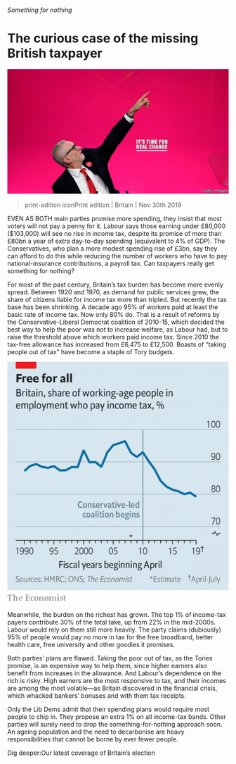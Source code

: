 ###### Something for nothing

# The curious case of the missing British taxpayer 

![image](images/20191130_brp505.jpg) 

> print-edition iconPrint edition | Britain | Nov 30th 2019 

EVEN AS BOTH main parties promise more spending, they insist that most voters will not pay a penny for it. Labour says those earning under £80,000 ($103,000) will see no rise in income tax, despite its promise of more than £80bn a year of extra day-to-day spending (equivalent to 4% of GDP). The Conservatives, who plan a more modest spending rise of £3bn, say they can afford to do this while reducing the number of workers who have to pay national-insurance contributions, a payroll tax. Can taxpayers really get something for nothing? 

For most of the past century, Britain’s tax burden has become more evenly spread. Between 1920 and 1970, as demand for public services grew, the share of citizens liable for income tax more than tripled. But recently the tax base has been shrinking. A decade ago 95% of workers paid at least the basic rate of income tax. Now only 80% do. That is a result of reforms by the Conservative-Liberal Democrat coalition of 2010-15, which decided the best way to help the poor was not to increase welfare, as Labour had, but to raise the threshold above which workers paid income tax. Since 2010 the tax-free allowance has increased from £6,475 to £12,500. Boasts of “taking people out of tax” have become a staple of Tory budgets. 

![image](images/20191130_brc599.png) 

Meanwhile, the burden on the richest has grown. The top 1% of income-tax payers contribute 30% of the total take, up from 22% in the mid-2000s. Labour would rely on them still more heavily. The party claims (dubiously) 95% of people would pay no more in tax for the free broadband, better health care, free university and other goodies it promises. 

Both parties’ plans are flawed. Taking the poor out of tax, as the Tories promise, is an expensive way to help them, since higher earners also benefit from increases in the allowance. And Labour’s dependence on the rich is risky. High earners are the most responsive to tax, and their incomes are among the most volatile—as Britain discovered in the financial crisis, which whacked bankers’ bonuses and with them tax receipts. 

Only the Lib Dems admit that their spending plans would require most people to chip in. They propose an extra 1% on all income-tax bands. Other parties will surely need to drop the something-for-nothing approach soon. An ageing population and the need to decarbonise are heavy responsibilities that cannot be borne by ever fewer people. 

Dig deeper:Our latest coverage of Britain’s election 

